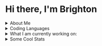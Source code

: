 <h1> Hi there, I'm Brighton </h1>

<details>
<summary> About Me </summary>
Hi, I'm Brighton Sikarskie, a passionate self-taught programmer from America who is interested in aerospace, space, os-dev, and improving my skills.
I am currently, as of writing this (2021), a Senior in High School. I plan on double majoring in computer science and computer engineering at Texas ATM.
 
- <code><img alt="rust icon" height="20" width="20" src="https://raw.githubusercontent.com/bsikar/bsikar/main/icons/rust.svg"/></code> I’m currently learning Rust
- <code><img alt="Haskell icon" height="20" width="20" src="https://raw.githubusercontent.com/bsikar/bsikar/main/icons/Haskell.svg"/></code> I want to learn Haskell
- <code><img alt="message icon" height="20" width="20" src="https://raw.githubusercontent.com/bsikar/bsikar/main/icons/message.png"/></code> Ask me about anything [here](https://github.com/bsikar/bsikar/issues)
</details>


<details>
<summary> Coding Languages </summary>
<code><img alt="c icon" height="20" width="20" src="https://raw.githubusercontent.com/bsikar/bsikar/main/icons/c.svg"></code> - C</br>
<code><img alt="rust icon" height="20" width="20" src="https://raw.githubusercontent.com/bsikar/bsikar/main/icons/rust.svg"></code> - Rust</br>
<code><img alt="cpp icon" height="20" width="20" src="https://raw.githubusercontent.com/bsikar/bsikar/main/icons/cpp.svg"></code> - C++</br>
<code><img alt="java icon" height="20" width="20" src="https://raw.githubusercontent.com/bsikar/bsikar/main/icons/java.svg"></code> - Java</br>
<code><img alt="python icon" height="20" width="20" src="https://raw.githubusercontent.com/bsikar/bsikar/main/icons/python.svg"></code> - Python</br>
 <code><img alt="javascript icon" height="20" width="20" src="https://raw.githubusercontent.com/bsikar/bsikar/main/icons/javascript.svg"></code> - JavaScript</br>
</details>


<details>
<summary>What I am currently working on:</summary>
 
*For School:*
- <code><img alt="java icon" height="20" width="20" src="https://raw.githubusercontent.com/bsikar/bsikar/main/icons/java.svg"></code> [CodeHs](https://github.com/bsikar/CSA-CodeHS)
- <code><img alt="java icon" height="20" width="20" src="https://raw.githubusercontent.com/bsikar/bsikar/main/icons/java.svg"></code> [CodingBat.com](https://github.com/bsikar/Java-CodingBat)
- <code><img alt="python icon" height="20" width="20" src="https://raw.githubusercontent.com/bsikar/bsikar/main/icons/python.svg"></code>
 [CodingBat.com](https://github.com/bsikar/Python-CodingBat)

*For my own benifit:*
- <code><img alt="rust icon" height="20" width="20" src="https://raw.githubusercontent.com/bsikar/bsikar/main/icons/rust.svg"/></code> [CodeAbbey](https://github.com/bsikar/CodeAbbey)

</details>


<details>
<summary> Some Cool Stats </summary>
<a><img align="center" src="https://github-readme-stats.vercel.app/api?username=bsikar&show_icons=true&theme=dark"/></a>
<a><img align="center" alt="top langs" src="https://github-readme-stats.vercel.app/api/top-langs/?username=bsikar&layout=compact&langs_count=8&theme=dark"/></a>
</br></br>
NOTE: Top languages does not indicate my skill level or something like that, it's a github metric of which languages i have the most code on github, it's a new feature of [github-readme-stats](https://github.com/anuraghazra/github-readme-stats)<br/>I would say that I am best in this order: Rust > C > C++ == Java > Python == JavaScript
</details>


